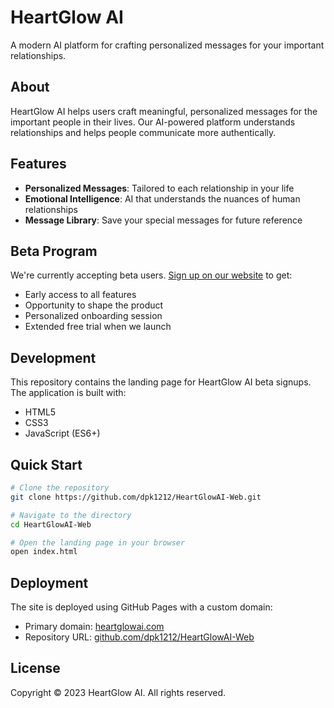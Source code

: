 # HeartGlow AI

A modern AI platform for crafting personalized messages for your important relationships.

## About

HeartGlow AI helps users craft meaningful, personalized messages for the important people in their lives. Our AI-powered platform understands relationships and helps people communicate more authentically.

## Features

- **Personalized Messages**: Tailored to each relationship in your life
- **Emotional Intelligence**: AI that understands the nuances of human relationships
- **Message Library**: Save your special messages for future reference

## Beta Program

We're currently accepting beta users. [Sign up on our website](https://heartglowai.com) to get:

- Early access to all features
- Opportunity to shape the product
- Personalized onboarding session
- Extended free trial when we launch

## Development

This repository contains the landing page for HeartGlow AI beta signups. The application is built with:

- HTML5
- CSS3
- JavaScript (ES6+)

## Quick Start

```bash
# Clone the repository
git clone https://github.com/dpk1212/HeartGlowAI-Web.git

# Navigate to the directory
cd HeartGlowAI-Web

# Open the landing page in your browser
open index.html
```

## Deployment

The site is deployed using GitHub Pages with a custom domain:

- Primary domain: [heartglowai.com](https://heartglowai.com)
- Repository URL: [github.com/dpk1212/HeartGlowAI-Web](https://github.com/dpk1212/HeartGlowAI-Web)

## License

Copyright © 2023 HeartGlow AI. All rights reserved. 